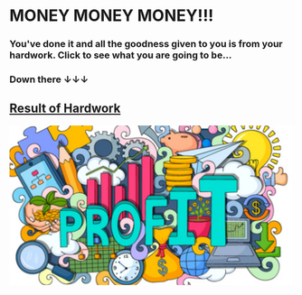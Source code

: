 # MONEY MONEY MONEY!!!

### You've done it and all the goodness given to you is from your hardwork. Click to see what you are going to be...

### Down there ↓↓↓

## [Result of Hardwork](../blue/rich.md)

![alt text](<../images-used/profit.png>)
